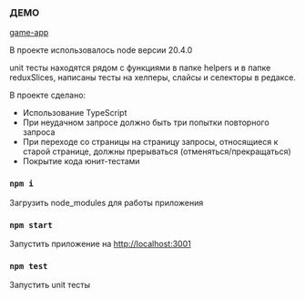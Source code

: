 ### ДЕМО
[game-app](https://650d49bdaf9a10193d07e81c--fabulous-profiterole-874674.netlify.app/)

В проекте использовалось node версии 20.4.0

unit тесты находятся рядом с функциями в папке helpers и в папке reduxSlices, написаны тесты на хелперы, слайсы и селекторы в редаксе.

В проекте сделано:
- Использование TypeScript
- При неудачном запросе должно быть три попытки повторного запроса
- При переходе со страницы на страницу запросы, относящиеся к старой странице, должны прерываться (отменяться/прекращаться)
- Покрытие кода юнит-тестами

### `npm i`

Загрузить node_modules для работы приложения

### `npm start`

Запустить приложение на [http://localhost:3001](http://localhost:3001)

### `npm test`

Запустить unit тесты
